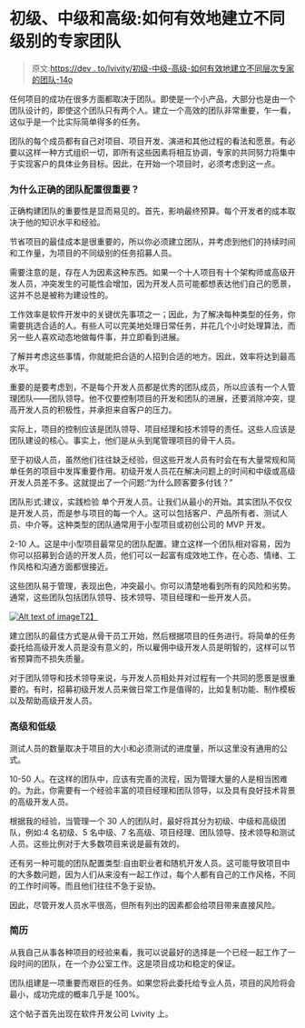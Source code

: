 # 初级、中级和高级:如何有效地建立不同级别的专家团队

> 原文:[https://dev . to/lvivity/初级-中级-高级-如何有效地建立不同层次专家的团队-14o](https://dev.to/lvivity/junior-middle-and-senior-how-to-effectively-build-a-team-of-different-level-specialists-14o)

任何项目的成功在很多方面都取决于团队。即使是一个小产品，大部分也是由一个团队设计的，即使这个团队只有两个人。建立一个高效的团队非常重要，乍一看，这似乎是一个比实际简单得多的任务。

团队的每个成员都有自己对项目、项目开发、演进和其他过程的看法和愿景。有必要以这样一种方式组织一切，即所有这些因素将相互协调，专家的共同努力将集中于实现客户的具体业务目标。因此，在开始一个项目时，必须考虑到这一点。

### 为什么正确的团队配置很重要？

正确构建团队的重要性是显而易见的。首先，影响最终预算。每个开发者的成本取决于他的知识水平和经验。

节省项目的最佳成本是很重要的，所以你必须建立团队，并考虑到他们的持续时间和工作量，为项目的不同级别的任务招募人员。

需要注意的是，存在人为因素这种东西。如果一个十人项目有十个架构师或高级开发人员，冲突发生的可能性会增加，因为开发人员可能都想表达他们自己的愿景，这并不总是被称为建设性的。

工作效率是软件开发中的关键优先事项之一；因此，为了解决每种类型的任务，你需要挑选合适的人。有些人可以完美地处理日常任务，并花几个小时处理算法，而另一些人喜欢动态地做每件事，并立即看到进展。

了解并考虑这些事情，你就能把合适的人招到合适的地方。因此，效率将达到最高水平。

重要的是要考虑到，不是每个开发人员都是优秀的团队成员，所以应该有一个人管理团队——团队领导。他不仅要控制项目的开发和团队的进展，还要消除冲突，提高开发人员的积极性，并承担来自客户的压力。

实际上，项目的控制应该是团队领导、项目经理和技术领导的责任。这些人应该是团队建设的核心。事实上，他们是从头到尾管理项目的骨干人员。

至于初级人员，虽然他们往往缺乏经验，但这些开发人员有时会在有大量常规和简单任务的项目中发挥重要作用。初级开发人员花在解决问题上的时间和中级或高级开发人员差不多。这就提出了一个问题:“为什么顾客要多付钱？”

团队形式:建议，实践检验
单个开发人员。让我们从最小的开始。其实团队不仅仅是开发人员，而是参与项目的每一个人。这可以包括客户、产品所有者、测试人员、中介等。这种类型的团队通常用于小型项目或初创公司的 MVP 开发。

2-10 人。这是中小型项目最常见的团队配置。建立这样一个团队相对容易，因为你可以招募到合适的开发人员，他们可以一起富有成效地工作，在心态、情绪、工作风格和沟通方面都很接近。

这些团队易于管理，表现出色，冲突最小。你可以清楚地看到所有的风险和劣势。通常，这些团队包括团队领导、技术领导、项目经理和一些开发人员。

[![Alt text of image](../Images/f8ff3afcc0568dd0ab3572f0039f4419.png)T2】](https://res.cloudinary.com/practicaldev/image/fetch/s--XHG586Yz--/c_limit%2Cf_auto%2Cfl_progressive%2Cq_auto%2Cw_880/https://lvivity.com/wp-content/uploads/2018/08/dev-types.jpg)

建立团队的最佳方式是从骨干员工开始，然后根据项目的任务进行。将简单的任务委托给高级开发人员是没有意义的，所以雇佣中级开发人员是明智的，这样可以节省预算而不损失质量。

对于团队领导和技术领导来说，与开发人员相处并对过程有一个共同的愿景是很重要的。有时，招募初级开发人员来做日常工作是值得的，比如复制功能、制作模板以及帮助高级开发人员。

### 高级和低级

测试人员的数量取决于项目的大小和必须测试的进度量，所以这里没有通用的公式。

10-50 人。在这样的团队中，应该有完善的流程，因为管理大量的人是相当困难的。为此，你需要有一个经验丰富的项目经理和团队领导，以及具有良好技术背景的高级开发人员。

根据我的经验，当管理一个 30 人的团队时，最好将其分为初级、中级和高级团队，例如:4 名初级、5 名中级、7 名高级、项目经理、团队领导、技术领导和测试人员。这些比例对于大多数项目来说是最有效的。

还有另一种可能的团队配置类型:自由职业者和随机开发人员。这可能导致项目中的大多数问题，因为人们从来没有一起工作过，每个人都有自己的工作风格，不同的工作时间等。而且他们往往不急于妥协。

因此，尽管开发人员水平很高，但所有列出的因素都会给项目带来直接风险。

### 简历

从我自己从事各种项目的经验来看，我可以说最好的选择是一个已经一起工作了一段时间的团队，在一个办公室工作。这是项目成功和稳定的保证。

团队组建是一项重要而艰巨的任务。如果您将此委托给专业人员，项目的风险将会最小，成功完成的概率几乎是 100%。

这个帖子首先出现在软件开发公司 Lvivity 上。